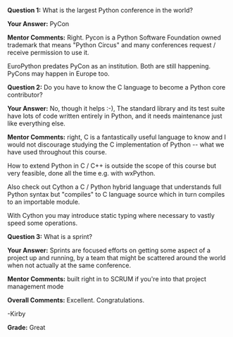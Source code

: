﻿**Question 1:**
What is the largest Python conference in the world?

**Your Answer:**
PyCon

**Mentor Comments:**
Right.  Pycon is a Python Software Foundation owned trademark that means "Python Circus" and many conferences request / receive permission to use it.

EuroPython predates PyCon as an institution.  Both are still happening.  PyCons may happen in Europe too.

**Question 2:**
Do you have to know the C language to become a Python core contributor?

**Your Answer:**
No, though it helps :-), The standard library and its test suite have lots of code written entirely in Python, and it needs maintenance just like everything else.

**Mentor Comments:**
right, C is a fantastically useful language to know and I would not discourage studying the C implementation of Python -- what we have used throughout this course.

How to extend Python in C / C++ is outside the scope of this course but very feasible, done all the time e.g. with wxPython.

Also check out Cython a C / Python hybrid language that understands full Python syntax but "compiles" to C language source which in turn compiles to an importable module.

With Cython you may introduce static typing where necessary to vastly speed some operations.

**Question 3:**
What is a sprint?

**Your Answer:**
Sprints are focused efforts on getting some aspect of a project up and running, by a team that might be scattered around the world when not actually at the same conference. 

**Mentor Comments:**
built right in to SCRUM if you're into that project management mode

**Overall Comments:**
Excellent.  Congratulations.

-Kirby

**Grade:**
Great
